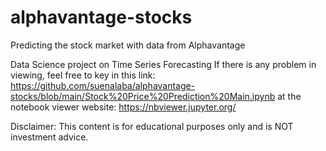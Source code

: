 # alphavantage-stocks
Predicting the stock market with data from Alphavantage

Data Science project on Time Series Forecasting 
If there is any problem in viewing, feel free to key in this link: https://github.com/suenalaba/alphavantage-stocks/blob/main/Stock%20Price%20Prediction%20Main.ipynb
at the notebook viewer website: https://nbviewer.jupyter.org/

Disclaimer: This content is for educational purposes only and is NOT investment advice.
